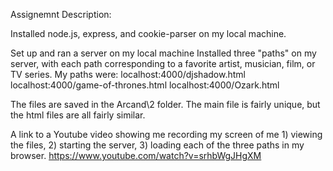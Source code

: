 Assignemnt Description:

Installed node.js, express, and cookie-parser on my local machine.

Set up and ran a server on my local machine
Installed three "paths" on my server, with each path corresponding to a favorite artist, musician, film, or TV series.
My paths were:
localhost:4000/djshadow.html
localhost:4000/game-of-thrones.html
localhost:4000/Ozark.html

The files are saved in the Arcand\2 folder.
The main file is fairly unique, but the html files are all fairly similar.

A link to a Youtube video showing me recording my screen of me 1) viewing the files, 2) starting the server, 3) loading each of the three paths in my browser.
https://www.youtube.com/watch?v=srhbWgJHgXM